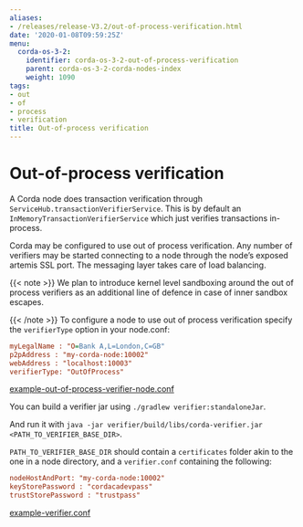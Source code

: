 ```yaml
---
aliases:
- /releases/release-V3.2/out-of-process-verification.html
date: '2020-01-08T09:59:25Z'
menu:
  corda-os-3-2:
    identifier: corda-os-3-2-out-of-process-verification
    parent: corda-os-3-2-corda-nodes-index
    weight: 1090
tags:
- out
- of
- process
- verification
title: Out-of-process verification
---
```



# Out-of-process verification

A Corda node does transaction verification through `ServiceHub.transactionVerifierService`. This is by default an
`InMemoryTransactionVerifierService` which just verifies transactions in-process.

Corda may be configured to use out of process verification. Any number of verifiers may be started connecting to a node
through the node’s exposed artemis SSL port. The messaging layer takes care of load balancing.

{{< note >}}
We plan to introduce kernel level sandboxing around the out of process verifiers as an additional line of
defence in case of inner sandbox escapes.

{{< /note >}}
To configure a node to use out of process verification specify the `verifierType` option in your node.conf:

```cfg
myLegalName : "O=Bank A,L=London,C=GB"
p2pAddress : "my-corda-node:10002"
webAddress : "localhost:10003"
verifierType: "OutOfProcess"

```

[example-out-of-process-verifier-node.conf](https://github.com/corda/corda/blob/release/os/3.2/docs/source/example-code/src/main/resources/example-out-of-process-verifier-node.conf)

You can build a verifier jar using `./gradlew verifier:standaloneJar`.

And run it with `java -jar verifier/build/libs/corda-verifier.jar <PATH_TO_VERIFIER_BASE_DIR>`.

`PATH_TO_VERIFIER_BASE_DIR` should contain a `certificates` folder akin to the one in a node directory, and a
`verifier.conf` containing the following:

```cfg
nodeHostAndPort: "my-corda-node:10002"
keyStorePassword : "cordacadevpass"
trustStorePassword : "trustpass"
```

[example-verifier.conf](https://github.com/corda/corda/blob/release/os/3.2/docs/source/example-code/src/main/resources/example-verifier.conf)

